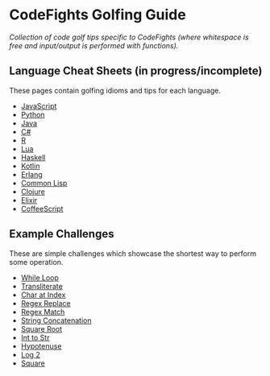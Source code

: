 # CodeFights Golfing Guide
*Collection of code golf tips specific to CodeFights (where whitespace is free
  and input/output is performed with functions).*

## Language Cheat Sheets (in progress/incomplete)
These pages contain golfing idioms and tips for each language.

- [JavaScript](languages/javascript.md)
- [Python](languages/python.md)
- [Java](languages/java.md)
- [C#](languages/cs.md)
- [R](languages/r.md)
- [Lua](languages/lua.md)
- [Haskell](languages/haskell.md)
- [Kotlin](languages/kotlin.md)
- [Erlang](languages/erlang.md)
- [Common Lisp](languages/common-lisp.md)
- [Clojure](languages/clojure.md)
- [Elixir](languages/elixir.md)
- [CoffeeScript](languages/coffeescript.md)

## Example Challenges
These are simple challenges which showcase the shortest way to perform some operation.

- [While Loop](examples/while.md)
- [Transliterate](examples/transliterate.md)
- [Char at Index](examples/char-at-index.md)
- [Regex Replace](examples/regex-replace.md)
- [Regex Match](examples/regex-match.md)
- [String Concatenation](examples/string-concatenation.md)
- [Square Root](examples/square-root.md)
- [Int to Str](examples/int-to-str.md)
- [Hypotenuse](examples/hypotenuse.md)
- [Log 2](examples/log-2.md)
- [Square](examples/square.md)
